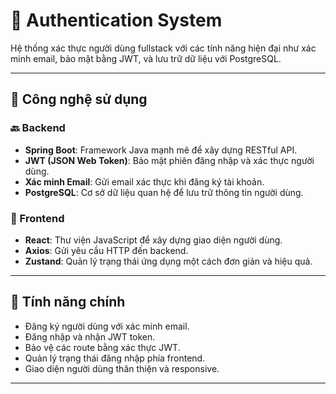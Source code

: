 # 🔐 Authentication System

Hệ thống xác thực người dùng fullstack với các tính năng hiện đại như xác minh email, bảo mật bằng JWT, và lưu trữ dữ liệu với PostgreSQL.

---

## 🧰 Công nghệ sử dụng

### 🔙 Backend
- **Spring Boot**: Framework Java mạnh mẽ để xây dựng RESTful API.
- **JWT (JSON Web Token)**: Bảo mật phiên đăng nhập và xác thực người dùng.
- **Xác minh Email**: Gửi email xác thực khi đăng ký tài khoản.
- **PostgreSQL**: Cơ sở dữ liệu quan hệ để lưu trữ thông tin người dùng.

### 🎨 Frontend
- **React**: Thư viện JavaScript để xây dựng giao diện người dùng.
- **Axios**: Gửi yêu cầu HTTP đến backend.
- **Zustand**: Quản lý trạng thái ứng dụng một cách đơn giản và hiệu quả.

---

## 🚀 Tính năng chính

- Đăng ký người dùng với xác minh email.
- Đăng nhập và nhận JWT token.
- Bảo vệ các route bằng xác thực JWT.
- Quản lý trạng thái đăng nhập phía frontend.
- Giao diện người dùng thân thiện và responsive.

---

